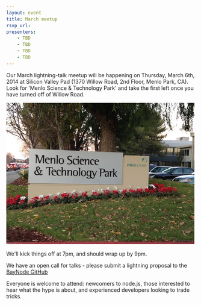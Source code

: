 ```yaml
---
layout: event
title: March meetup
rsvp_url: 
presenters:
    - TBD
    - TBD
    - TBD
    - TBD
---
```


Our March lightning-talk meetup will be happening on Thursday, March 6th, 2014 at Silicon Valley Pad (1370 Willow Road, 2nd Floor, Menlo Park, CA).  Look for 'Menlo Science & Technology Park' and take the first left once you have turned off of Willow Road.

![Menlo Science and Technology Park](/assets/menloscience.JPG)

We'll kick things off at 7pm, and should wrap up by 9pm.

We have an open call for talks - please submit a lightning proposal to the [BayNode GitHub](https://github.com/BayNode/BayNode)


Everyone is welcome to attend: newcomers to node.js, those interested to hear what the hype is about, and experienced developers looking to trade tricks.